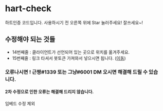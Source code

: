 # hart-check

하트인증 코드입니다.
사용하시기 전 오른쪽 위에 Star 눌러주세요!
잘쓰세요~!

## 수정해야 되는 것들

- 14번째줄 : 클라이언트가 선언되어 있는 곳으로 위치를 옮겨주세요.
- 15번째줄 : 링크 타셔서 봇토큰 가져와서 넣으시면 됩니다. ([이동](https://koreanbots.dev/developers/applications/))

### 오류나시면 ! 근짱#1339 또는 그냥#6001 DM 오시면 해결해 드릴 수 있습니다.

#### 2차 수정으로 인한 오류는 해결해 드리지 않습니다.

임베드 수정 제외
